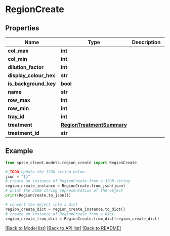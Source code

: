 # RegionCreate


## Properties

Name | Type | Description | Notes
------------ | ------------- | ------------- | -------------
**col_max** | **int** |  | [optional] 
**col_min** | **int** |  | [optional] 
**dilution_factor** | **int** |  | [optional] 
**display_colour_hex** | **str** |  | [optional] 
**is_background_key** | **bool** |  | 
**name** | **str** |  | [optional] 
**row_max** | **int** |  | [optional] 
**row_min** | **int** |  | [optional] 
**tray_id** | **int** |  | [optional] 
**treatment** | [**RegionTreatmentSummary**](RegionTreatmentSummary.md) |  | [optional] 
**treatment_id** | **str** |  | [optional] 

## Example

```python
from spice_client.models.region_create import RegionCreate

# TODO update the JSON string below
json = "{}"
# create an instance of RegionCreate from a JSON string
region_create_instance = RegionCreate.from_json(json)
# print the JSON string representation of the object
print(RegionCreate.to_json())

# convert the object into a dict
region_create_dict = region_create_instance.to_dict()
# create an instance of RegionCreate from a dict
region_create_from_dict = RegionCreate.from_dict(region_create_dict)
```
[[Back to Model list]](../README.md#documentation-for-models) [[Back to API list]](../README.md#documentation-for-api-endpoints) [[Back to README]](../README.md)


